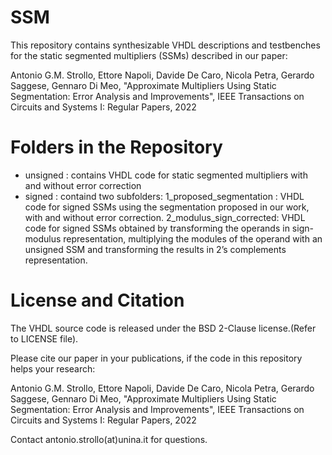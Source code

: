 # SSM
This repository contains synthesizable VHDL descriptions and testbenches for the static segmented multipliers (SSMs) described in our paper:

Antonio G.M. Strollo, Ettore Napoli, Davide De Caro, Nicola Petra, Gerardo Saggese, Gennaro Di Meo, "Approximate Multipliers Using Static Segmentation: Error Analysis and Improvements",
IEEE Transactions on Circuits and Systems I: Regular Papers, 2022

# Folders in the Repository
* unsigned : contains VHDL code for static segmented multipliers with and without error correction
* signed : containd two subfolders:
   1_proposed_segmentation : VHDL code for signed SSMs using the segmentation proposed in our work, with and without error correction.
   2_modulus_sign_corrected: VHDL code for signed SSMs obtained by transforming the operands in sign-modulus representation, multiplying the modules of the operand with an unsigned SSM and transforming the results in 2’s complements representation.


# License and Citation

The VHDL source code is released under the BSD 2-Clause license.(Refer to LICENSE file).

Please cite our paper in your publications, if the code in this repository helps your research:

Antonio G.M. Strollo, Ettore Napoli, Davide De Caro, Nicola Petra, Gerardo Saggese, Gennaro Di Meo, "Approximate Multipliers Using Static Segmentation: Error Analysis and Improvements",
IEEE Transactions on Circuits and Systems I: Regular Papers, 2022

Contact antonio.strollo(at)unina.it for questions.
